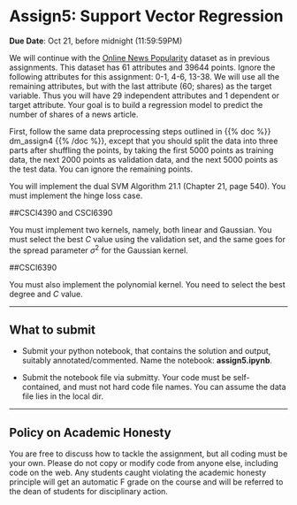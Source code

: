 <!--
.. title: CSCI4390-6390 Assign5
.. slug: dm_assign5
.. date: 2022-10-14 12:23:01 UTC-04:00
.. tags: 
.. category: 
.. link: 
.. description: 
.. has_math: True
.. type: text
-->

# Assign5: Support Vector Regression

**Due Date**: Oct 21, before midnight (11:59:59PM)


We will continue with the [Online News Popularity](https://archive.ics.uci.edu/ml/datasets/online+news+popularity)
dataset as in previous assignments. This dataset has 61 attributes and 39644
points. 
Ignore the following attributes for this assignment: 0-1,
4-6, 13-38. We will use all the remaining attributes, but with the last attribute
(60; shares) as the target variable. Thus you will have 29 independent
attributes and 1 dependent or target attribute. Your goal is to build a
regression model to predict the number of shares of a news article.

First, follow the same data preprocessing steps outlined in {{% doc %}} dm_assign4
{{% /doc %}}, except that you should split the data into three parts after shuffling the points, by taking 
the first 5000 points as
training data, the next 2000 points as validation data, and the next 5000
points as the test data. You can ignore the remaining points.

You will implement the dual SVM Algorithm 21.1 (Chapter 21, page 540).
You must implement the hinge loss case.

##CSCI4390 and CSCI6390

You must implement two kernels, namely, both linear and Gaussian.
You must select the best $C$ value using the validation set, and the same
goes for the spread parameter $\sigma^2$ for the Gaussian kernel.

##CSCI6390

You must also implement the polynomial kernel. You need to select the best degree and $C$ value.

---

## What to submit

* Submit your python notebook, that contains the solution and output, 
suitably annotated/commented. Name the notebook: **assign5.ipynb**.


* Submit the notebook file via submitty. Your code must be self-contained,
    and must not hard code file names. You can assume the data file lies in
    the local dir.

---

## Policy on Academic Honesty

You are free to discuss how to tackle the assignment, but all coding
must be your own. Please do not copy or modify code from anyone else,
including code on the web. Any students caught violating the academic
honesty principle will get an automatic F grade on the course and will
be referred to the dean of students for disciplinary action.

